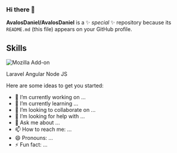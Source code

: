 ### Hi there 👋


**AvalosDaniel/AvalosDaniel** is a ✨ _special_ ✨ repository because its `README.md` (this file) appears on your GitHub profile.

## Skills

![Mozilla Add-on](https://img.shields.io/amo/v/daniel?color=red&label=Laravel&logo=Laravel&style=for-the-badge)
  
Laravel
Angular
Node
JS



Here are some ideas to get you started:

- 🔭 I’m currently working on ...
- 🌱 I’m currently learning ...
- 👯 I’m looking to collaborate on ...
- 🤔 I’m looking for help with ...
- 💬 Ask me about ...
- 📫 How to reach me: ...
- 😄 Pronouns: ...
- ⚡ Fun fact: ...

